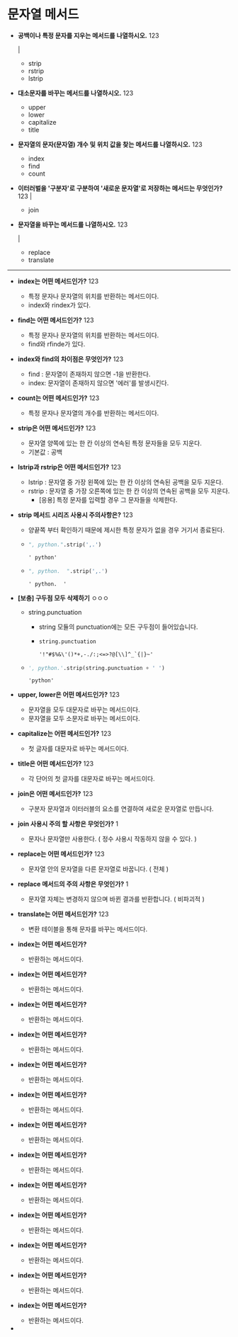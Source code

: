 # 문자열 메서드

* **공백이나 특정 문자를 지우는 메서드를 나열하시오.** 123

  |

  * strip
  * rstrip
  * lstrip



* **대소문자를 바꾸는 메서드를 나열하시오.** 123
  * upper
  * lower
  * capitalize
  * title



* **문자열의 문자(문자열) 개수 및 위치 값을 찾는 메서드를 나열하시오.** 123
  * index
  * find
  * count



* **이터러벌을 '구분자'로 구분하여 '새로운 문자열'로 저장하는 메서드는 무엇인가?** 123
  |
  * join



* **문자열을 바꾸는 메서드를 나열하시오.** 123

  |

  * replace
  * translate



---



* **index는 어떤 메서드인가?** 123
  * 특정 문자나 문자열의 위치를 반환하는 메서드이다.
  * index와 rindex가 있다.



* **find는 어떤 메서드인가?** 123
  * 특정 문자나 문자열의 위치를 반환하는 메서드이다.
  * find와 rfinde가 있다. 



* **index와 find의 차이점은 무엇인가?** 123
  * find : 문자열이 존재하지 않으면 -1을 반환한다.
  * index: 문자열이 존재하지 않으면 '에러'를 발생시킨다.



* **count는 어떤 메서드인가?** 123
  * 특정 문자나 문자열의 개수를 반환하는 메서드이다.



* **strip은 어떤 메서드인가?** 123
  * 문자열 양쪽에 있는 한 칸 이상의 연속된 특정 문자들을 모두 지운다.
  * 기본값 : 공백



* **lstrip과 rstrip은 어떤 메서드인가?** 123
  * lstrip : 문자열 중 가장 왼쪽에 있는 한 칸 이상의 연속된 공백을 모두 지운다. 
  * rstrip : 문자열 중 가장 오른쪽에 있는 한 칸 이상의 연속된 공백을 모두 지운다. 
    * [응용] 특정 문자를 입력할 경우 그 문자들을 삭제한다.



* **strip 메서드 시리즈 사용시 주의사항은?** 123

  * 양끝쪽 부터 확인하기 때문에 제시한 특정 문자가 없을 경우 거기서 종료된다.

  * ```python
    ", python.".strip(',.')
    ```

    ```
    ' python'
    ```

  * ```python
    ", python.  ".strip(',.')
    ```

    ```
    ' python.  '
    ```




* **[보충] 구두점 모두 삭제하기** ㅇㅇㅇ

  * string.punctuation

    * string 모듈의 punctuation에는 모든 구두점이 들어있습니다. 

    * ```python
      string.punctuation
      ```

      ```
      '!"#$%&\'()*+,-./:;<=>?@[\\]^_`{|}~'
      ```

  * ```python
    ', python.'.strip(string.punctuation + ' ')
    ```

    ```
    'python'
    ```



* **upper, lower은 어떤 메서드인가?** 123
  * 문자열을 모두 대문자로 바꾸는 메서드이다.
  * 문자열을 모두 소문자로 바꾸는 메서드이다.



* **capitalize는 어떤 메서드인가?** 123
  * 첫 글자를 대문자로 바꾸는 메서드이다.



* **title은 어떤 메서드인가?** 123
  * 각 단어의 첫 글자를 대문자로 바꾸는 메서드이다.



* **join은 어떤 메서드인가?** 123
  * 구분자 문자열과 이터러블의 요소를 연결하여 새로운 문자열로 만듭니다. 



* **join 사용시 주의 할 사항은 무엇인가?** 1
  * 문자나 문자열만 사용한다. ( 정수 사용시 작동하지 않을 수 있다. )



* **replace는 어떤 메서드인가?** 123
  
  * 문자열 안의 문자열을 다른 문자열로 바꿉니다. ( 전체 )
  
  

* **replace 메서드의 주의 사항은 무엇인가?** 1
  
  * 문자열 자체는 변경하지 않으며 바뀐 결과를 반환합니다. ( 비파괴적 )



* **translate는 어떤 메서드인가?** 123
  * 변환 테이블을 통해 문자를 바꾸는 메서드이다.















* **index는 어떤 메서드인가?**
  * 반환하는 메서드이다.









* **index는 어떤 메서드인가?**
  * 반환하는 메서드이다.









* **index는 어떤 메서드인가?**
  * 반환하는 메서드이다.









* **index는 어떤 메서드인가?**
  * 반환하는 메서드이다.









* **index는 어떤 메서드인가?**
  * 반환하는 메서드이다.









* **index는 어떤 메서드인가?**
  * 반환하는 메서드이다.









* **index는 어떤 메서드인가?**
  * 반환하는 메서드이다.









* **index는 어떤 메서드인가?**
  * 반환하는 메서드이다.









* **index는 어떤 메서드인가?**
  * 반환하는 메서드이다.









* **index는 어떤 메서드인가?**
  * 반환하는 메서드이다.









* **index는 어떤 메서드인가?**
  * 반환하는 메서드이다.









* **index는 어떤 메서드인가?**
  * 반환하는 메서드이다.









* **index는 어떤 메서드인가?**
  * 반환하는 메서드이다.





* 
